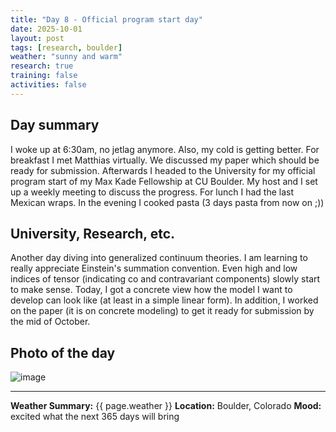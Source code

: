 ```yaml
---
title: "Day 8 - Official program start day"
date: 2025-10-01
layout: post
tags: [research, boulder]
weather: "sunny and warm"
research: true
training: false
activities: false
---
```


## Day summary
I woke up at 6:30am, no jetlag anymore. Also, my cold is getting better. For breakfast I met Matthias virtually. We discussed my paper which should be ready for submission. Afterwards I headed to the University for my official program start of my Max Kade Fellowship at CU Boulder. My host and I set up a weekly meeting to discuss the progress. For lunch I had the last Mexican wraps. In the evening I cooked pasta (3 days pasta from now on ;))

## University, Research, etc. 
Another day diving into generalized continuum theories. I am learning to really appreciate Einstein's summation convention. Even high and low indices of tensor (indicating co and contravariant components) slowly start to make sense. Today, I got a concrete view how the model I want to develop can look like (at least in a simple linear form).
In addition, I worked on the paper (it is on concrete modeling) to get it ready for submission by the mid of October.

## Photo of the day
![image](/alex-goes-usa-diary/photos/2025-10-01.jpg)

---

**Weather Summary:** {{ page.weather }}
**Location:** Boulder, Colorado
**Mood:** excited what the next 365 days will bring